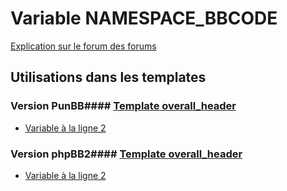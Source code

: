 # Variable NAMESPACE_BBCODE
[Explication sur le forum des forums](http://forum.forumactif.com/t294113-listing-des-variables#NAMESPACE_BBCODE)
## Utilisations dans les templates
### Version PunBB#### [Template overall_header](punbb/overall_header.md)
* [Variable à la ligne 2](../punbb/overall_header.tpl#L2)
### Version phpBB2#### [Template overall_header](subsilver/overall_header.md)
* [Variable à la ligne 2](../subsilver/overall_header.tpl#L2)